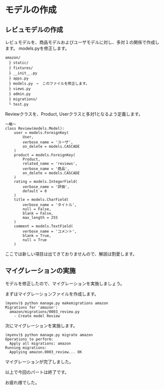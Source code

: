 # モデルの作成

## レビュモデルの作成
レビュモデルを、商品モデルおよびユーザモデルに対し、多対１の関係で作成します。
models.pyを修正します。

```
amazon/
　├ static/
　├ fixtures/
　├ __init__.py
　├ apps.py
　├ models.py　←　このファイルを修正します。
　├ views.py　
　├ admin.py
　├ migrations/
　└ test.py
```

Reviewクラスを、Product, Userクラスと多対1となるよう定義します。

```
～略～
class Review(models.Model):
    user = models.ForeignKey(
        User,
        verbose_name = 'ユーザ',
        on_delete = models.CASCADE
    )
    product = models.ForeignKey(
        Product,
        related_name = 'reviews',
        verbose_name = '商品',
        on_delete = models.CASCADE
    )
    rating = models.IntegerField(
        verbose_name = '評価',
        default = 0
    )
    title = models.CharField(
        verbose_name = 'タイトル',
        null = False,
        blank = False,
        max_length = 255
    )
    comment = models.TextField(
        verbose_name = 'コメント',
        blank = True,
        null = True
    )

```

ここでは新しい項目は出てきておりませんので、解説は割愛します。

## マイグレーションの実施
モデルを修正したので、マイグレーションを実施しましょう。

まずはマイグレーションファイルを作成します。
```
(myenv)$ python manage.py makemigrations amazon
Migrations for 'amazon':
  amazon/migrations/0003_review.py
    - Create model Review
```

次にマイグレーションを実施します。
```
(myenv)$ python manage.py migrate amazon
Operations to perform:
  Apply all migrations: amazon
Running migrations:
  Applying amazon.0003_review... OK
```
マイグレーションが完了しました。

以上で今回のパートは終了です。

お疲れ様でした。
